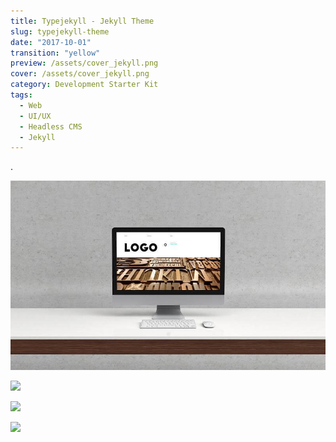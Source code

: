 ```yaml
---
title: Typejekyll - Jekyll Theme
slug: typejekyll-theme
date: "2017-10-01"
transition: "yellow"
preview: /assets/cover_jekyll.png
cover: /assets/cover_jekyll.png
category: Development Starter Kit
tags:
  - Web
  - UI/UX
  - Headless CMS
  - Jekyll
---
```


.

![](/assets/typejekyll_00.jpg)

![](/assets/typejekyll_01.jpg)

![](/assets/typejekyll_02.jpg)

![](/assets/typejekyll_03.jpg)
